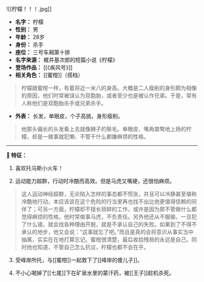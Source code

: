 
![[柠檬！！！.jpg]]

- **名字：** 柠檬
- **性别：** 男
- **年龄：** 28岁
- **身份：** 杀手
- **座位：** 三号车厢第十排
- **名字来源：** 梶井基次郎的短篇小说《柠檬》
- **登场作品：** [[《疾风号》]]
- **相关角色：** [[蜜柑]]（搭档）

> 柠檬跟蜜柑一样，有着将近一米八的身高。大概是二人瘦削的身形颇为相像的原因，他们时常被误认为双胞胎，或者至少也是被认作兄弟。于是，常有人称他们是双胞胎杀手或兄弟杀手。

- **外表：** 长发，单眼皮，个子高挑，身形瘦削。

> 他那头偏长的头发看上去就像狮子的鬃毛。单眼皮、嘴角桀骜地上扬的柠檬，却是一做事就犯懒、不管干什么都嫌麻烦的性格。

---

**🍋 特征：** 

1. 喜欢托马斯小火车！

2. 运动能力超群，行动时冷酷而高效。但是马虎又嘴硬，还很怕麻烦。

> 这人运动神经超群，无论陷入怎样的事态都不慌张，并且可以冷静甚至堪称冷酷地行动，本应该说在这个危险的行当里再也找不出比他更值得信赖的同伴了；可另一方面，柠檬却不擅长琐碎的工作，或许是因为那不管做什么都觉得麻烦的性格，他时常做事马虎，不负责任。另外他还从不服输，一旦犯了什么错，就会找各种理由开脱，就是不承认自己的失败。如果到了不得不承认的地步，他又会说：“这事就忘了吧。”而且是真的会将意识从事实当中抽离，实实在在地打算忘记。蜜柑很清楚，最后收拾残局的永远是自己。同时他也知道，不管自己怎么抗议，柠檬也都不会在乎。

3. 受峰岸所托，与[[蜜柑]]一起救下了[[峰岸的傻儿子]]。

4. 不小心喝掉了[[七尾]]下在矿泉水里的蒙汗药，被[[王子]]趁机杀死。